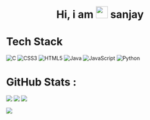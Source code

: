 <div align="center"><h1> Hi, i am <img src="https://raw.githubusercontent.com/TheDudeThatCode/TheDudeThatCode/master/Assets/Hi.gif" width="32px"/> sanjay </h1> </div>


# Tech Stack
![C](https://img.shields.io/badge/c-%2300599C.svg?logo=c&logoColor=white&style=for-the-badge)
![CSS3](https://img.shields.io/badge/css3-%231572B6.svg?logo=css3&logoColor=white&style=for-the-badge)
![HTML5](https://img.shields.io/badge/html5-%23E34F26.svg?logo=html5&logoColor=white&style=for-the-badge)
![Java](https://img.shields.io/badge/java-%23ED8B00.svg?logo=java&logoColor=white&style=for-the-badge)
![JavaScript](https://img.shields.io/badge/javascript-%23323330.svg?logo=javascript&logoColor=%23F7DF1E&style=for-the-badge)
![Python](https://img.shields.io/badge/python-3670A0?logo=python&logoColor=ffdd54&style=for-the-badge)

# GitHub Stats :
![](https://github-readme-stats.vercel.app/api?username=sanjay2729117&hide_border=false&include_all_commits=false&count_private=false)
![](https://github-readme-streak-stats.herokuapp.com/?user=sanjay2729117&hide_border=false)
![](https://github-readme-stats.vercel.app/api/top-langs/?username=sanjay2729117&hide_border=false&include_all_commits=false&count_private=false&layout=compact)



[![](https://visitcount.itsvg.in/api?id=sanjay2729117&icon=0&color=0)](https://visitcount.itsvg.in)
